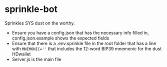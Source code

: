 # sprinkle-bot
Sprinkles SYS dust on the worthy.

- Ensure you have a config.json that has the necessary info filled in, config.json.example shows the expected fields
- Ensure that there is a .env.sprinkle file in the root folder that has a line with `MNEMONIC=''` that includes the 12-word BIP39 mnemonic for the dust HDwallet
- Server.js is the main file

